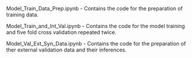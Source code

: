 Model_Train_Data_Prep.ipynb - Contains the code for the preparation of training data.

Model_Train_and_Int_Val.ipynb - Contains the code for the model training and five fold cross validation repeated twice. 

Model_Val_Ext_Syn_Data.ipynb - Contains the code for the preparation of ther external validation data and their inferences.
